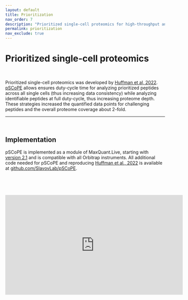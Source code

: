 ```yaml
---
layout: default
title: Prioritization
nav_order: 7
description: "Prioritized single-cell proteomics for high-throughput and multiplexed single-cell proteomics by mass-spectrometry using pSCoPE"
permalink: prioritization
nav_exclude: true
---
```


# Prioritized single-cell proteomics

&nbsp;

Prioritized single-cell proteomics was developed by [Huffman et al, 2022][pSCoPE_Preprint]. [pSCoPE](https://scp.slavovlab.net/pSCoPE) allows ensures duty-cycle time for analyzing prioritized peptides across all single cells (thus increasing data consistency) while analyzing identifiable peptides at full duty-cycle, thus increasing proteome depth. These strategies increased the quantified data points for challenging peptides and the overall proteome coverage about 2-fold.  

---


&nbsp;

## Implementation
pSCoPE is implemented as a module of MaxQuant.Live, starting with [version 2.1](http://www.maxquant.live) and is compatible with all Orbitrap instruments. All additional code needed for pSCoPE and reproducing [Huffman et al., 2022][pSCoPE_Preprint] is available at [github.com/SlavovLab/pSCoPE](https://github.com/SlavovLab/pSCoPE).

&nbsp;  

&nbsp;

<iframe width="560" height="315" src="https://www.youtube.com/embed/SP0x3gAALtg" title="YouTube video player" frameborder="0" allow="accelerometer; autoplay; clipboard-write; encrypted-media; gyroscope; picture-in-picture" allowfullscreen></iframe>

&nbsp;  

&nbsp;

&nbsp;


&nbsp;

&nbsp;

[pSCoPE_Preprint]: https://www.biorxiv.org/content/10.1101/2022.03.16.484655v1 "Prioritized Single Cell ProtEomics by Mass-Spectrometry"





&nbsp;

&nbsp;

&nbsp;
